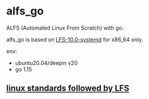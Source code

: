 # alfs_go

ALFS (Automated Linux From Scratch) with go.

alfs_go is based on [LFS-10.0-systemd](http://www.linuxfromscratch.org/lfs/download.html) for x86_64 only.

env:
- ubuntu20.04/deepin v20
- go 1.15

## [linux standards followed by LFS](https://lctt.github.io/LFS-BOOK/lfs-systemd/LFS-SYSD-BOOK.html#pre-standards)
